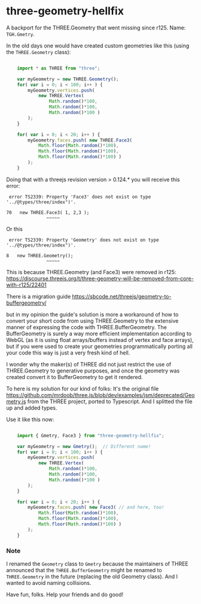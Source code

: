 # three-geometry-hellfix
A backport for the THREE.Geometry that went missing since r125. Name: `TGH.Gmetry`.


In the old days one would have created custom geometries like this (using the
`THREE.Geometry` class):
```javascript

    import * as THREE from "three";

    var myGeometry = new THREE.Geometry();
    for( var i = 0; i < 100; i++ ) {
        myGeometry.vertices.push( 
            new THREE.Vertex( 
                Math.random()*100, 
                Math.random()*100, 
                Math.random()*100 ) 
        );
    }

    for( var i = 0; i < 20; i++ ) {
        myGeometry.faces.push( new THREE.Face3( 
            Math.floor(Math.random()*100),
            Math.floor(Math.random()*100),
            Math.floor(Math.random()*100) )
        );
    }

```

Doing that with a threejs revision version > 0.124.* you will receive this error:
```
 error TS2339: Property 'Face3' does not exist on type '../@types/three/index")'.

70   new THREE.Face3( 1, 2,3 );
               ~~~~~

```

Or this
```
 error TS2339: Property 'Geometry' does not exist on type '../@types/three/index")'.

8   new THREE.Geometry();
               ~~~~~
```

This is because THREE.Geometry (and Face3) were removed in r125:
https://discourse.threejs.org/t/three-geometry-will-be-removed-from-core-with-r125/22401

There is a migration guide
https://sbcode.net/threejs/geometry-to-buffergeometry/

but in my opinion the guide's solution is more a workaround of how to convert your short 
code from using THREE.Geometry to the extensive manner of expressing the code with THREE.BufferGeometry. 
The BufferGeometry is surely a way more efficient implementation according to WebGL (as it is
using float arrays/buffers instead of vertex and face arrays), but if you were used to create 
your geometries programmatically porting all your code this way is just a very fresh kind of hell.


I wonder why the maker(s) of THREE did not just restrict the use of THREE.Geometry to
generative purposes, and once the geometry was created convert it to BufferGeometry to
get it rendered.

To here is my solution for our kind of folks:
It's the original file https://github.com/mrdoob/three.js/blob/dev/examples/jsm/deprecated/Geometry.js
from the THREE project, ported to Typescript. And I splitted the file up and added types.

Use it like this now:

```javascript

    import { Gmetry, Face3 } from "three-geometry-hellfix";

    var myGeometry = new Gmetry();  // Different name!
    for( var i = 0; i < 100; i++ ) {
        myGeometry.vertices.push( 
            new THREE.Vertex( 
                Math.random()*100, 
                Math.random()*100, 
                Math.random()*100 ) 
        );
    }

    for( var i = 0; i < 20; i++ ) {
        myGeometry.faces.push( new Face3( // and here, too!
            Math.floor(Math.random()*100),
            Math.floor(Math.random()*100),
            Math.floor(Math.random()*100) )
        );
    }

```


### Note
I renamed the `Geometry` class to `Gmetry` because the maintainers of THREE announced that the
`THREE.BufferGeometry` might be renamed to `THREE.Geometry` in the future (replacing the old 
Geometry class).
And I wanted to avoid naming collisions.


Have fun, folks.
Help your friends and do good!
